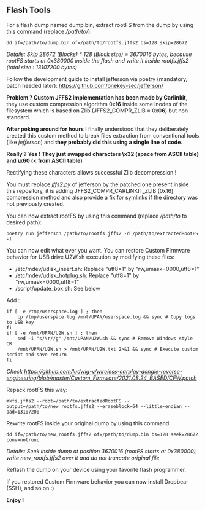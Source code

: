 ## Flash Tools

For a flash dump named dump.bin, extract rootFS from the dump by using this command (replace */path/to/*):

    dd if=/path/to/dump.bin of=/path/to/rootfs.jffs2 bs=128 skip=28672

*Details: Skip 28672 (Blocks) * 128 (Block size) = 3670016 bytes, because rootFS starts at 0x380000 inside the flash and write it inside rootfs.jffs2 (total size : 13107200 bytes)*

Follow the development guide to install jefferson via poetry (mandatory, patch needed later): https://github.com/onekey-sec/jefferson/

**Problem ? Custom JFFS2 implementation has been made by Carlinkit**, they use custom compression algorithm 0x1**6** inside some inodes of the filesystem which is based on Zlib (JFFS2_COMPR_ZLIB = 0x0**6**) but non standard.

**After poking around for hours** I finally understood that they deliberately created this custom method to break files extraction from conventional tools (like *jefferson*) and **they probably did this using a single line of code**.

**Really ? Yes ! They just swapped characters \x32 (space from ASCII table) and \x60  (< from ASCII table)**

Rectifying these characters allows successful Zlib decompression !

You must replace *jffs2.py* of jefferson by the patched one present inside this repository, it is adding JFFS2_COMPR_CARLINKIT_ZLIB (0x16) compression method and also provide a fix for symlinks if the directory was not previously created.

You can now extract rootFS by using this command (replace */path/to* to desired path):

    poetry run jefferson /path/to/rootfs.jffs2 -d /path/to/extractedRootFS -f

You can now edit what ever you want. You can restore Custom Firmware behavior for USB drive U2W.sh execution by modifying these files:

 - /etc/mdev/udisk_insert.sh: Replace "utf8=1" by "rw,umask=0000,utf8=1"
 - /etc/mdev/udisk_hotplug.sh: Replace "utf8=1" by "rw,umask=0000,utf8=1"
 - /script/update_box.sh: See below

Add :

    if [ -e /tmp/userspace.log ] ; then
    	cp /tmp/userspace.log /mnt/UPAN/userspace.log && sync # Copy logs to USB key
    fi
    if [ -e /mnt/UPAN/U2W.sh ] ; then
    	sed -i "s/\r//g" /mnt/UPAN/U2W.sh && sync # Remove Windows style CR
    	/mnt/UPAN/U2W.sh > /mnt/UPAN/U2W.txt 2>&1 && sync # Execute custom script and save return
    fi

*Check https://github.com/ludwig-v/wireless-carplay-dongle-reverse-engineering/blob/master/Custom_Firmware/2021.08.24_BASED/CFW.patch*

Repack rootFS this way:

    mkfs.jffs2 --root=/path/to/extractedRootFS --output=/path/to/new_rootfs.jffs2 --eraseblock=64 --little-endian --pad=13107200

Rewrite rootFS inside your original dump by using this command:

    dd if=/path/to/new_rootfs.jffs2 of=/path/to/dump.bin bs=128 seek=28672 conv=notrunc

*Details: Seek inside dump at position 3670016 (rootFS starts at 0x380000), write new_rootfs.jffs2 over it and do not truncate original file*

Reflash the dump on your device using your favorite flash programmer.

If you restored Custom Firmware behavior you can now install Dropbear (SSH), and so on :)

**Enjoy !**